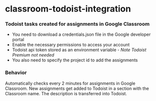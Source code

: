 # classroom-todoist-integration

### Todoist tasks created for assignments in Google Classroom

* You need to download a credentials.json file in the Google developer portal
* Enable the necessary permissions to access your account
* Todoist api token stored as an environment variable - _Note Todoist Premium not needed_
* You also need to specify the project id to add the assignments

### Behavior

Automatically checks every 2 minutes for assignments in Google Classroom.
New assignments get added to Todoist in a section with the Classroom name. The description is transferred into Todoist.
